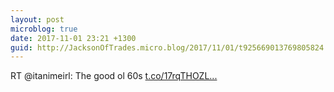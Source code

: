 ```yaml
---
layout: post
microblog: true
date: 2017-11-01 23:21 +1300
guid: http://JacksonOfTrades.micro.blog/2017/11/01/t925669013769805824.html
---
```

RT @itanimeirl: The good ol 60s [t.co/17rqTHOZL...](https://t.co/17rqTHOZLE)
